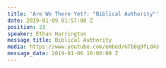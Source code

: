 ```yaml
---
title: 'Are We There Yet?: "Biblical Authority"'
date: 2019-01-09 01:57:00 Z
position: 23
speaker: Ethan Harrington
message title: Biblical Authority
media: https://www.youtube.com/embed/GTb8g9fLd4s
message_date: 2019-01-06 10:00:00 Z
---
```


